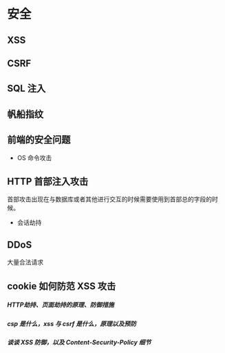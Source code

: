 # 安全

## XSS

## CSRF

## SQL 注入

## 帆船指纹

## 前端的安全问题

* OS 命令攻击

## HTTP 首部注入攻击

首部攻击出现在与数据库或者其他进行交互的时候需要使用到首部总的字段的时候。

* 会话劫持

## DDoS

大量合法请求

## cookie 如何防范 XSS 攻击

##### HTTP劫持、页面劫持的原理、防御措施

##### csp 是什么，xss 与 csrf 是什么，原理以及预防

##### 谈谈 XSS 防御，以及 Content-Security-Policy 细节



